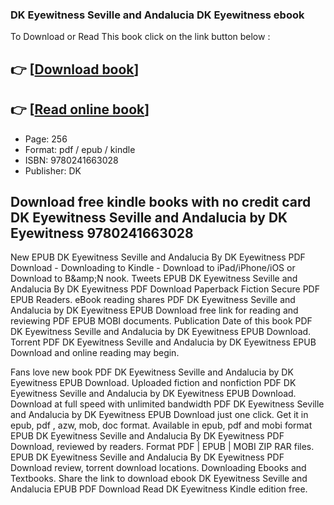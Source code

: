 ### DK Eyewitness Seville and Andalucia DK Eyewitness ebook

To Download or Read This book click on the link button below :

## 👉  [**[Download book](http://get-pdfs.com/download.php?group=book&from=github.com&id=701305&lnk=1065 "Download book")**]

## 👉  [**[Read online book](http://get-pdfs.com/download.php?group=book&from=github.com&id=701305&lnk=1065 "Read online book")**]


* Page: 256
* Format: pdf / epub / kindle
* ISBN: 9780241663028
* Publisher: DK



## Download free kindle books with no credit card DK Eyewitness Seville and Andalucia by DK Eyewitness 9780241663028


New EPUB DK Eyewitness Seville and Andalucia By DK Eyewitness PDF Download - Downloading to Kindle - Download to iPad/iPhone/iOS or Download to B&amp;amp;N nook. Tweets EPUB DK Eyewitness Seville and Andalucia By DK Eyewitness PDF Download Paperback Fiction Secure PDF EPUB Readers. eBook reading shares PDF DK Eyewitness Seville and Andalucia by DK Eyewitness EPUB Download free link for reading and reviewing PDF EPUB MOBI documents. Publication Date of this book PDF DK Eyewitness Seville and Andalucia by DK Eyewitness EPUB Download. Torrent PDF DK Eyewitness Seville and Andalucia by DK Eyewitness EPUB Download and online reading may begin.

Fans love new book PDF DK Eyewitness Seville and Andalucia by DK Eyewitness EPUB Download. Uploaded fiction and nonfiction PDF DK Eyewitness Seville and Andalucia by DK Eyewitness EPUB Download. Download at full speed with unlimited bandwidth PDF DK Eyewitness Seville and Andalucia by DK Eyewitness EPUB Download just one click. Get it in epub, pdf , azw, mob, doc format. Available in epub, pdf and mobi format EPUB DK Eyewitness Seville and Andalucia By DK Eyewitness PDF Download, reviewed by readers. Format PDF | EPUB | MOBI ZIP RAR files. EPUB DK Eyewitness Seville and Andalucia By DK Eyewitness PDF Download review, torrent download locations. Downloading Ebooks and Textbooks. Share the link to download ebook DK Eyewitness Seville and Andalucia EPUB PDF Download Read DK Eyewitness Kindle edition free.





